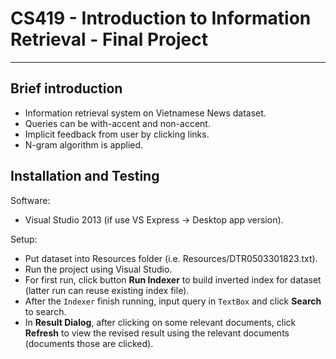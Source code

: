 # CS419 - Introduction to Information Retrieval - Final Project #

----------

## Brief introduction ##
- Information retrieval system on Vietnamese News dataset.
- Queries can be with-accent and non-accent.
- Implicit feedback from user by clicking links.
- N-gram algorithm is applied.

## Installation and Testing ##

Software:

- Visual Studio 2013 (if use VS Express -> Desktop app version).

Setup:

- Put dataset into Resources folder (i.e. Resources/DTR0503301823.txt).
- Run the project using Visual Studio. 
- For first run, click button **Run Indexer** to build inverted index for dataset (latter run can reuse existing index file).
- After the `Indexer` finish running, input query in `TextBox` and click **Search** to search.
- In **Result Dialog**, after clicking on some relevant documents, click **Refresh** to view the revised result using the relevant documents (documents those are clicked).



